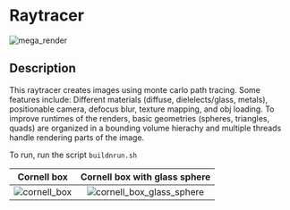 # Raytracer
![mega_render](https://github.com/SZZZhang/Raytracer/assets/44757931/6d4fc9d3-5325-48bb-b9a7-b53038af53b1)

## Description
This raytracer creates images using monte carlo path tracing. Some features include: Different materials (diffuse, dielelects/glass, metals), positionable camera, defocus blur, texture mapping, and obj loading.
To improve runtimes of the renders, basic geometries (spheres, triangles, quads) are organized in a bounding volume hierachy and multiple threads handle rendering parts of the image. 

To run, run the script `buildnrun.sh`


Cornell box             |  Cornell box with glass sphere
:-------------------------:|:-------------------------:
![cornell_box](https://github.com/SZZZhang/Raytracer/assets/44757931/91cdfd1f-d34f-42f2-99e8-8c4317972058)  |  ![cornell_box_glass_sphere](https://github.com/SZZZhang/Raytracer/assets/44757931/73f13dac-5a02-48f4-97d1-8817e24ae34d)

